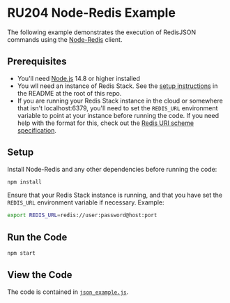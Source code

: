 # RU204 Node-Redis Example

The following example demonstrates the execution of RedisJSON commands using the [Node-Redis](https://github.com/redis/node-redis) client.

## Prerequisites

* You'll need [Node.js](https://nodejs.org/) 14.8 or higher installed
* You wll need an instance of Redis Stack.  See the [setup instructions](/README.md) in the README at the root of this repo.
* If you are running your Redis Stack instance in the cloud or somewhere that isn't localhost:6379, you'll need to set the `REDIS_URL` environment variable to point at your instance before running the code.  If you need help with the format for this, check out the [Redis URI scheme specification](https://www.iana.org/assignments/uri-schemes/prov/redis).

## Setup

Install Node-Redis and any other dependencies before running the code:

```bash
npm install
```

Ensure that your Redis Stack instance is running, and that you have set the `REDIS_URL` environment variable if necessary.  Example:

```bash
export REDIS_URL=redis://user:password@host:port
```

## Run the Code

```bash
npm start
```

## View the Code

The code is contained in [`json_example.js`](./json_example.js).
